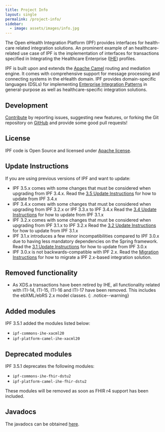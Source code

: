 ```yaml
---
title: Project Info
layout: single
permalink: /project-info/
sidebar:
  - image: assets/images/info.jpg
---
```


The Open eHealth Integration Platform (IPF) provides interfaces for health-care related integration solutions.
An prominent example of an healthcare-related use case of IPF is the implementation of interfaces for transactions specified
in Integrating the Healthcare Enterprise ([IHE][ihe]) profiles.

IPF is built upon and extends the [Apache Camel](https://camel.apache.org) routing and mediation engine. 
It comes with comprehensive support for message processing and connecting
systems in the eHealth domain. IPF provides domain-specific languages (DSLs) for implementing
[Enterprise Integration Patterns](https://www.enterpriseintegrationpatterns.com/)
in general-purpose as well as healthcare-specific integration solutions.

## Development

[Contribute][development] by reporting issues, suggesting new features, or forking the
Git repository on [GitHub][ipf-github] and provide some good pull requests!

## License

IPF code is Open Source and licensed under [Apache license][apache-license].

## Update Instructions

If you are using previous versions of IPF and want to update:

* IPF 3.5.x comes with some changes that must be considered when upgrading from IPF 3.4.x. Read the [3.5 Update Instructions] for how to update from IPF 3.4.x
* IPF 3.4.x comes with some changes that must be considered when upgrading from IPF 3.2.x or IPF 3.3.x to IPF 3.4.x Read the [3.4 Update Instructions] for how to update from IPF 3.1.x
* IPF 3.2.x comes with some changes that must be considered when upgrading from IPF 3.1.x to IPF 3.2.x Read the [3.2 Update Instructions] for how to update from IPF 3.1.x
* IPF 3.1.x introduces a few minor incompatibilities compared to IPF 3.0.x due to having less mandatory dependencies on the Spring framework. Read the [3.1 Update Instructions] for how to update from IPF 3.0.x
* IPF 3.0.x is not backwards-compatible with IPF 2.x. Read the [Migration Instructions] for how to migrate a IPF 2.x-based integration solution.

## Removed functionality

* As XDS.a transactions have been retired by IHE, all functionality related with ITI-14, ITI-15, ITI-16 and ITI-17
have been removed. This includes the ebXML/ebRS 2.x model classes.
{: .notice--warning}
 
## Added modules

IPF 3.5.1 added the modules listed below:

 * `ipf-commons-ihe-xacml20`
 * `ipf-platform-camel-ihe-xacml20`
 
## Deprecated modules

IPF 3.5.1 deprecates the following modules:

 * `ipf-commons-ihe-fhir-dstu2`
 * `ipf-platform-camel-ihe-fhir-dstu2`

These modules will be removed as soon as FHIR r4 support has been included.

## Javadocs

The javadocs can be obtained [here](apidocs/index.html).





[apache-license]: https://www.apache.org/licenses/LICENSE-2.0
[development]: ../development/
[ipf-github]: https://github.com/oehf/ipf
[ihe]: https://www.ihe.net
[Migration Instructions]: migration.html
[3.1 Update Instructions]: migration-3.1.html
[3.2 Update Instructions]: migration-3.2.html
[3.4 Update Instructions]: migration-3.4.html
[3.5 Update Instructions]: migration-3.5.html
